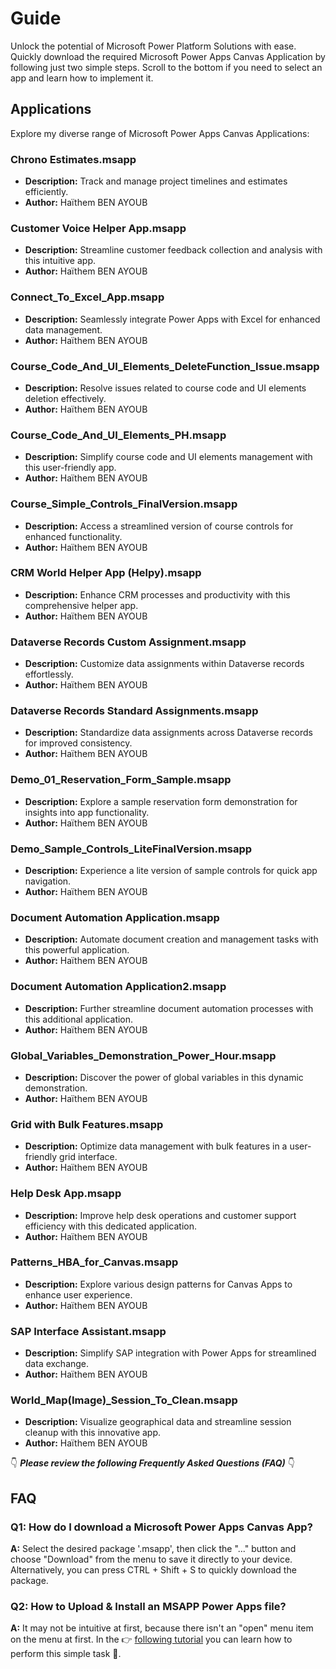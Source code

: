 # Guide

Unlock the potential of Microsoft Power Platform Solutions with ease. Quickly download the required Microsoft Power Apps Canvas Application by following just two simple steps. Scroll to the bottom if you need to select an app and learn how to implement it.

## Applications

Explore my diverse range of Microsoft Power Apps Canvas Applications:

### Chrono Estimates.msapp

- **Description:** Track and manage project timelines and estimates efficiently.
- **Author:** Haïthem BEN AYOUB

### Customer Voice Helper App.msapp

- **Description:** Streamline customer feedback collection and analysis with this intuitive app.
- **Author:** Haïthem BEN AYOUB

### Connect_To_Excel_App.msapp

- **Description:** Seamlessly integrate Power Apps with Excel for enhanced data management.
- **Author:** Haïthem BEN AYOUB

### Course_Code_And_UI_Elements_DeleteFunction_Issue.msapp

- **Description:** Resolve issues related to course code and UI elements deletion effectively.
- **Author:** Haïthem BEN AYOUB

### Course_Code_And_UI_Elements_PH.msapp

- **Description:** Simplify course code and UI elements management with this user-friendly app.
- **Author:** Haïthem BEN AYOUB

### Course_Simple_Controls_FinalVersion.msapp

- **Description:** Access a streamlined version of course controls for enhanced functionality.
- **Author:** Haïthem BEN AYOUB

### CRM World Helper App (Helpy).msapp

- **Description:** Enhance CRM processes and productivity with this comprehensive helper app.
- **Author:** Haïthem BEN AYOUB

### Dataverse Records Custom Assignment.msapp

- **Description:** Customize data assignments within Dataverse records effortlessly.
- **Author:** Haïthem BEN AYOUB

### Dataverse Records Standard Assignments.msapp

- **Description:** Standardize data assignments across Dataverse records for improved consistency.
- **Author:** Haïthem BEN AYOUB

### Demo_01_Reservation_Form_Sample.msapp

- **Description:** Explore a sample reservation form demonstration for insights into app functionality.
- **Author:** Haïthem BEN AYOUB

### Demo_Sample_Controls_LiteFinalVersion.msapp

- **Description:** Experience a lite version of sample controls for quick app navigation.
- **Author:** Haïthem BEN AYOUB

### Document Automation Application.msapp

- **Description:** Automate document creation and management tasks with this powerful application.
- **Author:** Haïthem BEN AYOUB

### Document Automation Application2.msapp

- **Description:** Further streamline document automation processes with this additional application.
- **Author:** Haïthem BEN AYOUB

### Global_Variables_Demonstration_Power_Hour.msapp

- **Description:** Discover the power of global variables in this dynamic demonstration.
- **Author:** Haïthem BEN AYOUB

### Grid with Bulk Features.msapp

- **Description:** Optimize data management with bulk features in a user-friendly grid interface.
- **Author:** Haïthem BEN AYOUB

### Help Desk App.msapp

- **Description:** Improve help desk operations and customer support efficiency with this dedicated application.
- **Author:** Haïthem BEN AYOUB

### Patterns_HBA_for_Canvas.msapp

- **Description:** Explore various design patterns for Canvas Apps to enhance user experience.
- **Author:** Haïthem BEN AYOUB

### SAP Interface Assistant.msapp

- **Description:** Simplify SAP integration with Power Apps for streamlined data exchange.
- **Author:** Haïthem BEN AYOUB

### World_Map(Image)\_Session_To_Clean.msapp

- **Description:** Visualize geographical data and streamline session cleanup with this innovative app.
- **Author:** Haïthem BEN AYOUB

👇 **_Please review the following Frequently Asked Questions (FAQ)_** 👇

## FAQ

### Q1: How do I download a Microsoft Power Apps Canvas App?

**A:** Select the desired package '.msapp', then click the "..." button and choose "Download" from the menu to save it directly to your device. Alternatively, you can press CTRL + Shift + S to quickly download the package.

### Q2: How to Upload & Install an MSAPP Power Apps file?

**A:** It may not be intuitive at first, because there isn't an "open" menu item on the menu at first. In the 👉 [following tutorial](https://www.youtube.com/watch?v=PmFxJWXth4Q) you can learn how to perform this simple task 🎉.
